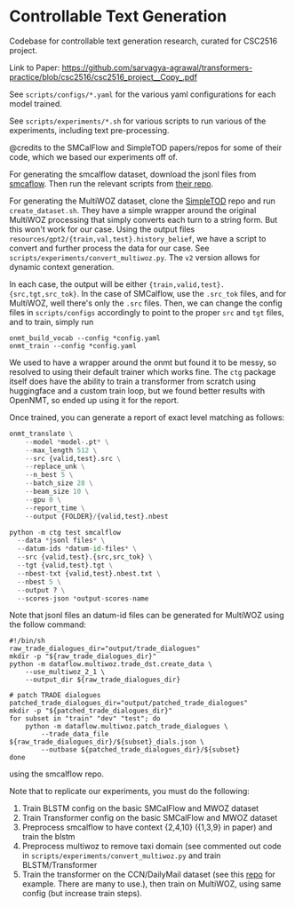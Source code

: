 # Controllable Text Generation
Codebase for controllable text generation research, curated for CSC2516 project.

Link to Paper: https://github.com/sarvagya-agrawal/transformers-practice/blob/csc2516/csc2516_project__Copy_.pdf

See `scripts/configs/*.yaml` for the various yaml configurations for each model trained.

See `scripts/experiments/*.sh` for various scripts to run various of the experiments, including text pre-processing.

@credits to the SMCalFlow and SimpleTOD papers/repos for some of their code, which we based our experiments off of.

For generating the smcalflow dataset, download the jsonl files from [smcaflow](https://microsoft.github.io/task_oriented_dialogue_as_dataflow_synthesis/). Then run the relevant scripts from [their repo](https://github.com/microsoft/task_oriented_dialogue_as_dataflow_synthesis).

For generating the MultiWOZ dataset, clone the [SimpleTOD](https://github.com/salesforce/simpletod) repo and run `create_dataset.sh`. They have a simple wrapper around the original MultiWOZ processing that simply converts each turn to a string form. But this won't work for our case. Using the output files `resources/gpt2/{train,val,test}.history_belief`, we have a script to convert and further process the data for our case. See `scripts/experiments/convert_multiwoz.py`. The `v2` version allows for dynamic context generation.

In each case, the output will be either `{train,valid,test}.{src,tgt,src_tok}`. In the case of SMCalflow, use the `.src_tok` files, and for MultiWOZ, well there's only the `.src` files. Then, we can change the config files in `scripts/configs` accordingly to point to the proper `src` and `tgt` files, and to train, simply run

```
onmt_build_vocab --config *config.yaml
onmt_train --config *config.yaml
```

We used to have a wrapper around the onmt but found it to be messy, so resolved to using their default trainer which works fine. The `ctg` package itself does have the ability to train a transformer from scratch using huggingface and a custom train loop, but we found better results with OpenNMT, so ended up using it for the report.

Once trained, you can generate a report of exact level matching as follows:

```Python
onmt_translate \
    --model *model-.pt* \
    --max_length 512 \
    --src {valid,test}.src \
    --replace_unk \
    --n_best 5 \
    --batch_size 28 \
    --beam_size 10 \
    --gpu 0 \
    --report_time \
    --output {FOLDER}/{valid,test}.nbest

python -m ctg test smcalflow
  --data *jsonl files* \
  --datum-ids *datum-id-files* \
  --src {valid,test}.{src,src_tok} \
  --tgt {valid,test}.tgt \
  --nbest-txt {valid,test}.nbest.txt \
  --nbest 5 \
  --output ? \
  --scores-json *output-scores-name
```

Note that jsonl files an datum-id files can be generated for MultiWOZ using the follow command:
```
#!/bin/sh
raw_trade_dialogues_dir="output/trade_dialogues"
mkdir -p "${raw_trade_dialogues_dir}"
python -m dataflow.multiwoz.trade_dst.create_data \
    --use_multiwoz_2_1 \
    --output_dir ${raw_trade_dialogues_dir}

# patch TRADE dialogues
patched_trade_dialogues_dir="output/patched_trade_dialogues"
mkdir -p "${patched_trade_dialogues_dir}"
for subset in "train" "dev" "test"; do
    python -m dataflow.multiwoz.patch_trade_dialogues \
        --trade_data_file ${raw_trade_dialogues_dir}/${subset}_dials.json \
        --outbase ${patched_trade_dialogues_dir}/${subset}
done

```
using the smcalflow repo.

Note that to replicate our experiments, you must do the following:
1. Train BLSTM config on the basic SMCalFlow and MWOZ dataset
2. Train Transformer config on the basic SMCalFlow and MWOZ dataset
3. Preprocess smcalflow to have context {2,4,10} ({1,3,9} in paper) and train the blstm
4. Preprocess multiwoz to remove taxi domain (see commented out code in `scripts/experiments/convert_multiwoz.py` and train BLSTM/Transformer
5. Train the transformer on the CCN/DailyMail dataset (see this [repo](https://github.com/becxer/cnn-dailymail/) for example. There are many to use.), then train on MultiWOZ, using same config (but increase train steps).
